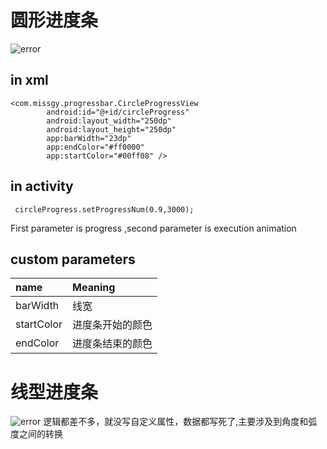 # 圆形进度条
![error](https://github.com/MissGongYi/CircleProgressBar/blob/master/preview/show.gif)
## in xml
```
<com.missgy.progressbar.CircleProgressView
        android:id="@+id/circleProgress"
        android:layout_width="250dp"
        android:layout_height="250dp"
        app:barWidth="23dp"
        app:endColor="#ff0000"
        app:startColor="#00ff08" />
```
## in activity
```
 circleProgress.setProgressNum(0.9,3000);
 ```
 First parameter is progress ,second parameter is execution animation
 ## custom parameters
 |name|Meaning|
|:---|:---|
|barWidth|线宽|
|startColor|进度条开始的颜色|
|endColor|进度条结束的颜色|
# 线型进度条
![error](https://github.com/MissGongYi/CircleProgressBar/blob/master/preview/show2.gif)
逻辑都差不多，就没写自定义属性，数据都写死了,主要涉及到角度和弧度之间的转换
